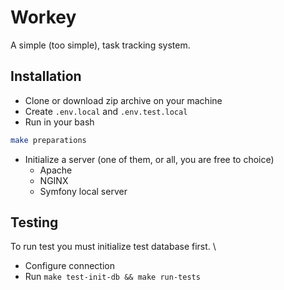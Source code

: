 Workey
=

A simple (too simple), task tracking system.

Installation
-

* Clone or download zip archive on your machine
* Create `.env.local` and `.env.test.local`
* Run in your bash
```bash
make preparations
```
* Initialize a server (one of them, or all, you are free to choice)
    * Apache
    * NGINX
    * Symfony local server

Testing
-
To run test you must initialize test database first. \
* Configure connection
* Run `make test-init-db && make run-tests`
